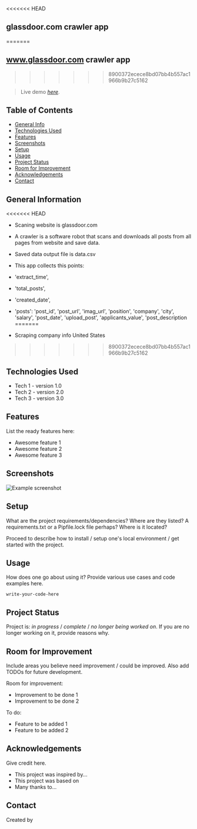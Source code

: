 <<<<<<< HEAD
## glassdoor.com crawler app
=======
## www.glassdoor.com crawler app
>>>>>>> 8900372ecece8bd07bb4b557ac1966b9b27c5162

> Live demo [_here_](https://www.example.com). <!-- If you have the project hosted somewhere, include the link here. -->

## Table of Contents

- [General Info](#general-information)
- [Technologies Used](#technologies-used)
- [Features](#features)
- [Screenshots](#screenshots)
- [Setup](#setup)
- [Usage](#usage)
- [Project Status](#project-status)
- [Room for Improvement](#room-for-improvement)
- [Acknowledgements](#acknowledgements)
- [Contact](#contact)
<!-- * [License](#license) -->

## General Information

<<<<<<< HEAD
- Scaning website is glassdoor.com
- A crawler is a software robot that scans and downloads all posts from all pages from website and save data.
- Saved data output file is data.csv

- This app collects this points:
- 'extract_time',
- 'total_posts',
- 'created_date',
- 'posts': 'post_id', 'post_url', 'imag_url', 'position', 'company', 'city', 'salary', 'post_date', 'upload_post', 'applicants_value', 'post_description
=======
- Scraping company info United States
>>>>>>> 8900372ecece8bd07bb4b557ac1966b9b27c5162

<!-- You don't have to answer all the questions - just the ones relevant to your project. -->

## Technologies Used

- Tech 1 - version 1.0
- Tech 2 - version 2.0
- Tech 3 - version 3.0

## Features

List the ready features here:

- Awesome feature 1
- Awesome feature 2
- Awesome feature 3

## Screenshots

![Example screenshot](./img/screenshot.png)

<!-- If you have screenshots you'd like to share, include them here. -->

## Setup

What are the project requirements/dependencies? Where are they listed? A requirements.txt or a Pipfile.lock file perhaps? Where is it located?

Proceed to describe how to install / setup one's local environment / get started with the project.

## Usage

How does one go about using it?
Provide various use cases and code examples here.

`write-your-code-here`

## Project Status

Project is: _in progress_ / _complete_ / _no longer being worked on_. If you are no longer working on it, provide reasons why.

## Room for Improvement

Include areas you believe need improvement / could be improved. Also add TODOs for future development.

Room for improvement:

- Improvement to be done 1
- Improvement to be done 2

To do:

- Feature to be added 1
- Feature to be added 2

## Acknowledgements

Give credit here.

- This project was inspired by...
- This project was based on
- Many thanks to...

## Contact

Created by

<!-- Optional -->
<!-- ## License -->
<!-- This project is open source and available under the [... License](). -->

<!-- You don't have to include all sections - just the one's relevant to your project -->
